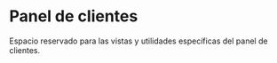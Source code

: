 # Panel de clientes

Espacio reservado para las vistas y utilidades específicas del panel de clientes.
